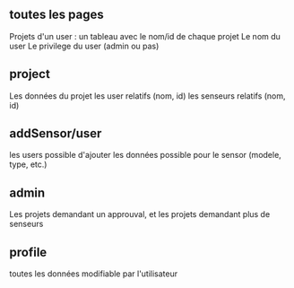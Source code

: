 toutes les pages
-----------------

Projets d'un user : un tableau avec le nom/id de chaque projet
Le nom du user
Le privilege du user (admin ou pas)

project 
-------

Les données du projet
les user relatifs (nom, id)
les senseurs relatifs (nom, id)

addSensor/user
---------------

les users possible d'ajouter
les données possible pour le sensor (modele, type, etc.)


admin
-----

Les projets demandant un approuval, et les projets demandant plus de senseurs

profile
-------

toutes les données modifiable par l'utilisateur 
